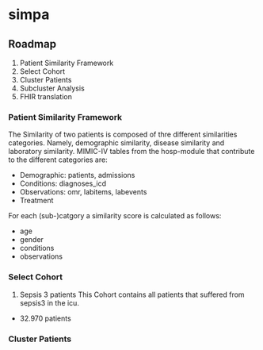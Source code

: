 # simpa

## Roadmap

1. Patient Similarity Framework
2. Select Cohort
3. Cluster Patients
4. Subcluster Analysis
5. FHIR translation

### Patient Similarity Framework

The Similarity of two patients is composed of thre different similarities categories. Namely, demographic similarity, disease similarity and laboratory similarity.
MIMIC-IV tables from the hosp-module that contribute to the different categories are:

- Demographic: patients, admissions
- Conditions: diagnoses_icd
- Observations: omr, labitems, labevents
- Treatment 

For each (sub-)catgory a similarity score is calculated as follows:
- age
- gender
- conditions
- observations

### Select Cohort

1. Sepsis 3 patients
This Cohort contains all patients that suffered from sepsis3 in the icu.
- 32.970 patients

### Cluster Patients
